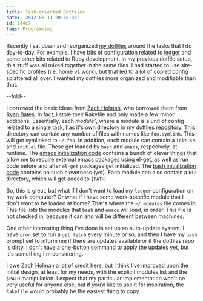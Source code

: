 ```yaml
---
title: Task-oriented Dotfiles
date: '2012-08-11 20:38:36'
id: 144c7
tags: Programming
---
```


Recently I sat down and reorganized [my dotfiles][dotfiles] around the tasks that I do day-to-day. For example, I have bits of configuration related to [ledger][] and some other bits related to Ruby development. In my previous dotfile setup, this stuff was all mixed together in the same files. I had started to use site-specific profiles (i.e. home vs work), but that led to a lot of copied config splattered all over. I wanted my dotfiles more organized and modifiable than that.

[dotfiles]: https://github.com/peterkeen/dotfiles/
[ledger]: /ledger
[Zach Holman]: http://zachholman.com/2010/08/dotfiles-are-meant-to-be-forked/
[Ryan Bates]: https://github.com/ryanb/dotfiles
[emacs]: https://github.com/peterkeen/dotfiles/blob/master/core/emacs.symlink
[bash]: https://github.com/peterkeen/dotfiles/blob/master/core/bashrc.symlink
[el-get]: https://github.com/dimitri/el-get/

--fold--

I borrowed the basic ideas from [Zach Holman][], who borrowed them from [Ryan Bates][]. In fact, I stole their Rakefile and only made a few minor additions. Essentially, each *module*", where a module is a unit of config related to a single task, has it's own directory in my [dotfiles repository][dotfiles]. This directory can contain any number of files with names like `foo.symlink`. This will get symlinked to `~/.foo`. In addition, each module can contain a `init.sh` and `init.el` file. These get loaded by `bash` and `emacs`, respecively, at runtime. The [emacs initialization code][emacs] contains a bunch of clever things that allow me to require external emacs packages using [el-get][], as well as run code before and after `el-get` packages get initialized. The [bash initialization code][bash] contains no such cleverness (yet). Each module can also contain a `bin` directory, which will get added to `$PATH`.

So, this is great, but what if I don't want to load my `ledger` configuration on my work computer? Or what if I have some work-specific module that I don't want to be loaded at home? That's where the `~/.modules` file comes in. This file lists the modules that `bash` and `emacs` will load, in order. This file is not checked in, because it can and will be different between machines.

One other interesting thing I've done is set up an auto-update system. I have `cron` set to run a `git fetch` every minute or so, and then I have my `bash` prompt set to inform me if there are updates available or if the dotfiles repo is dirty. I don't have a one-button command to apply the updates yet, but it's something I'm considering.

I owe [Zach Holman][] a lot of credit here, but I think I've improved upon the initial design, at least for my needs, with the explicit modules list and the `$PATH` manipulation. I expect that my particular implementation won't be very useful for anyone else, but if you'd like to use it for inspiration, the `Rakefile` would probably be the easiest thing to copy.
